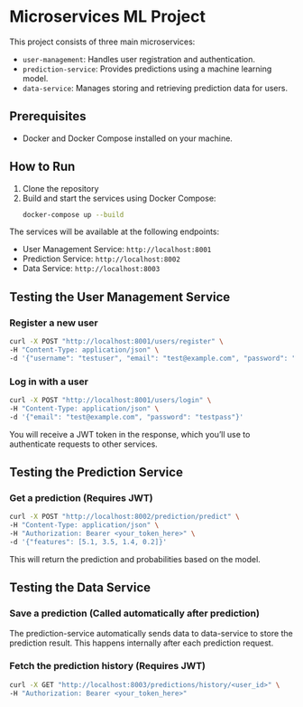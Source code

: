 # Microservices ML Project

This project consists of three main microservices: 
- `user-management`: Handles user registration and authentication.
- `prediction-service`: Provides predictions using a machine learning model.
- `data-service`: Manages storing and retrieving prediction data for users.

## Prerequisites
- Docker and Docker Compose installed on your machine.

## How to Run
1. Clone the repository
2. Build and start the services using Docker Compose:
    ```bash
    docker-compose up --build
    ```

The services will be available at the following endpoints:
- User Management Service: `http://localhost:8001`
- Prediction Service: `http://localhost:8002`
- Data Service: `http://localhost:8003`

## Testing the User Management Service

### Register a new user
```bash
curl -X POST "http://localhost:8001/users/register" \
-H "Content-Type: application/json" \
-d '{"username": "testuser", "email": "test@example.com", "password": "testpass"}'
```

### Log in with a user

```bash
curl -X POST "http://localhost:8001/users/login" \
-H "Content-Type: application/json" \
-d '{"email": "test@example.com", "password": "testpass"}'
```

You will receive a JWT token in the response, which you’ll use to authenticate requests to other services.

## Testing the Prediction Service
### Get a prediction (Requires JWT)

```bash
curl -X POST "http://localhost:8002/prediction/predict" \
-H "Content-Type: application/json" \
-H "Authorization: Bearer <your_token_here>" \
-d '{"features": [5.1, 3.5, 1.4, 0.2]}'
```
This will return the prediction and probabilities based on the model.

## Testing the Data Service
### Save a prediction (Called automatically after prediction)

The prediction-service automatically sends data to data-service to store the prediction result. This happens internally after each prediction request.

### Fetch the prediction history (Requires JWT)

```bash
curl -X GET "http://localhost:8003/predictions/history/<user_id>" \
-H "Authorization: Bearer <your_token_here>"
```



